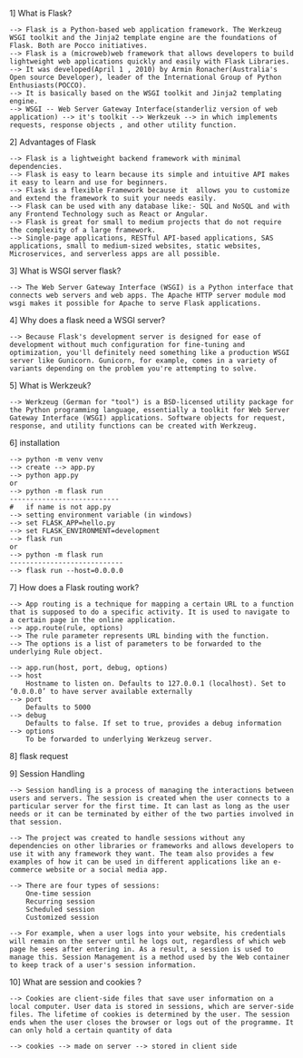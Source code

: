 1] What is Flask?

    --> Flask is a Python-based web application framework. The Werkzeug WSGI toolkit and the Jinja2 template engine are the foundations of Flask. Both are Pocco initiatives.
    --> Flask is a (microweb)web framework that allows developers to build lightweight web applications quickly and easily with Flask Libraries. 
    --> It was developed(April 1 , 2010) by Armin Ronacher(Australia's Open source Developer), leader of the International Group of Python Enthusiasts(POCCO). 
    --> It is basically based on the WSGI toolkit and Jinja2 templating engine.
    --> WSGI -- Web Server Gateway Interface(standerliz version of web application) --> it's toolkit --> Werkzeuk --> in which implements requests, response objects , and other utility function.  
    

2] Advantages of Flask

    --> Flask is a lightweight backend framework with minimal dependencies.
    --> Flask is easy to learn because its simple and intuitive API makes it easy to learn and use for beginners.
    --> Flask is a flexible Framework because it  allows you to customize and extend the framework to suit your needs easily.
    --> Flask can be used with any database like:- SQL and NoSQL and with any Frontend Technology such as React or Angular.
    --> Flask is great for small to medium projects that do not require the complexity of a large framework.
    --> Single-page applications, RESTful API-based applications, SAS applications, small to medium-sized websites, static websites, Microservices, and serverless apps are all possible.

3] What is WSGI server flask?

    --> The Web Server Gateway Interface (WSGI) is a Python interface that connects web servers and web apps. The Apache HTTP server module mod wsgi makes it possible for Apache to serve Flask applications.

4] Why does a flask need a WSGI server?

    --> Because Flask's development server is designed for ease of development without much configuration for fine-tuning and optimization, you'll definitely need something like a production WSGI server like Gunicorn. Gunicorn, for example, comes in a variety of variants depending on the problem you're attempting to solve.

5] What is Werkzeuk?

    --> Werkzeug (German for "tool") is a BSD-licensed utility package for the Python programming language, essentially a toolkit for Web Server Gateway Interface (WSGI) applications. Software objects for request, response, and utility functions can be created with Werkzeug.

6] installation

    --> python -m venv venv
    --> create --> app.py
    --> python app.py
    or
    --> python -m flask run
    ---------------------------
    #   if name is not app.py
    --> setting environment variable (in windows)
    --> set FLASK_APP=hello.py
    --> set FLASK_ENVIRONMENT=development
    --> flask run
    or
    --> python -m flask run
    ----------------------------
    --> flask run --host=0.0.0.0

7] How does a Flask routing work?

    --> App routing is a technique for mapping a certain URL to a function that is supposed to do a specific activity. It is used to navigate to a certain page in the online application.
    --> app.route(rule, options)
    --> The rule parameter represents URL binding with the function.
    --> The options is a list of parameters to be forwarded to the underlying Rule object.

    --> app.run(host, port, debug, options)
    --> host
        Hostname to listen on. Defaults to 127.0.0.1 (localhost). Set to ‘0.0.0.0’ to have server available externally
    --> port
        Defaults to 5000
    --> debug
        Defaults to false. If set to true, provides a debug information
    --> options
        To be forwarded to underlying Werkzeug server.


8] flask request

9] Session Handling

    --> Session handling is a process of managing the interactions between users and servers. The session is created when the user connects to a particular server for the first time. It can last as long as the user needs or it can be terminated by either of the two parties involved in that session.

    --> The project was created to handle sessions without any dependencies on other libraries or frameworks and allows developers to use it with any framework they want. The team also provides a few examples of how it can be used in different applications like an e-commerce website or a social media app.

    --> There are four types of sessions:
        One-time session
        Recurring session
        Scheduled session
        Customized session

    --> For example, when a user logs into your website, his credentials will remain on the server until he logs out, regardless of which web page he sees after entering in. As a result, a session is used to manage this. Session Management is a method used by the Web container to keep track of a user's session information.

10] What are session and cookies ? 

    --> Cookies are client-side files that save user information on a local computer. User data is stored in sessions, which are server-side files. The lifetime of cookies is determined by the user. The session ends when the user closes the browser or logs out of the programme. It can only hold a certain quantity of data

    --> cookies --> made on server --> stored in client side
